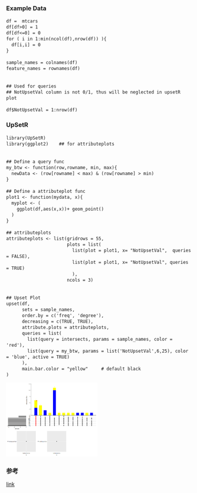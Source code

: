 
<style>
img{
    width: 49%;
}
</style>

### Example Data 

```
df =  mtcars 
df[df>0] = 1
df[df<=0] = 0
for ( i in 1:min(ncol(df),nrow(df)) ){
  df[i,i] = 0
}

sample_names = colnames(df)
feature_names = rownames(df)


## Used for queries
## NotUpsetVal column is not 0/1, thus will be neglected in upsetR plot

df$NotUpsetVal = 1:nrow(df)  

```


### UpSetR

```
library(UpSetR)
library(ggplot2)    ## for attributeplots


## Define a query func
my_btw <- function(row,rowname, min, max){
  newData <- (row[rowname] < max) & (row[rowname] > min)
}

## Define a attributeplot func
plot1 <- function(mydata, x){
  myplot <- (
    ggplot(df,aes(x,x))+ geom_point()
  )
}

## attributeplots
attributeplots <- list(gridrows = 55,
                       plots = list(
                         list(plot = plot1, x= "NotUpsetVal",  queries = FALSE),
                         list(plot = plot1, x= "NotUpsetVal", queries = TRUE)
                         ),
                       ncols = 3)


## Upset Plot
upset(df,
      sets = sample_names,
      order.by = c('freq', 'degree'),
      decreasing = c(TRUE, TRUE),
      attribute.plots = attributeplots,
      queries = list(
        list(query = intersects, params = sample_names, color = 'red'),
        list(query = my_btw, params = list('NotUpsetVal',6,25), color = 'blue', active = TRUE)
      ),
      main.bar.color = "yellow"     # default black
)

```
![1](UpSet/img/1.png)





### 参考
[link](https://mp.weixin.qq.com/s?__biz=MzIxNzc1Mzk3NQ==&mid=2247484072&idx=1&sn=5f8f81308777535984b0565110db7192&chksm=97f5b2b0a0823ba68554e8dd023b461cd757f741da0b20847f62a75ec901ccf31b67b84ec850&scene=178&cur_album_id=1366901864142389249#rd)
